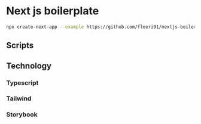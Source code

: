 # Next js boilerplate

```sh
npx create-next-app --example https://github.com/fleeri91/nextjs-boilerplate
```

## Scripts

## Technology

### Typescript

### Tailwind

### Storybook
